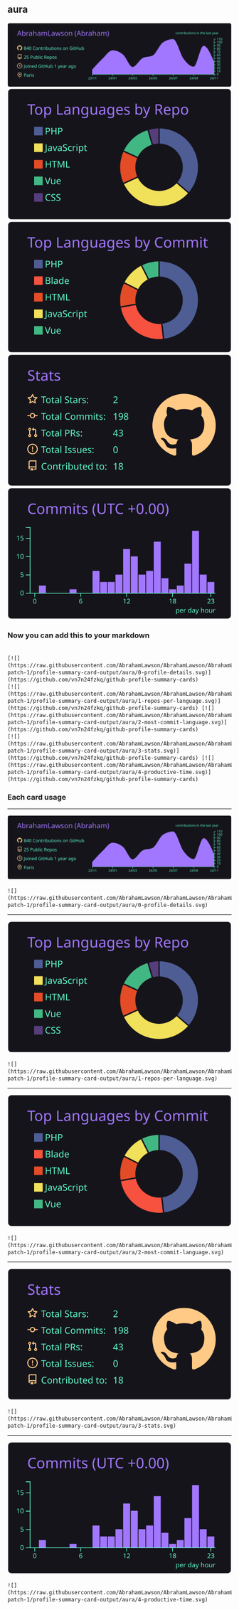 ## aura

[![](./0-profile-details.svg)](https://github.com/vn7n24fzkq/github-profile-summary-cards)
[![](./1-repos-per-language.svg)](https://github.com/vn7n24fzkq/github-profile-summary-cards) [![](./2-most-commit-language.svg)](https://github.com/vn7n24fzkq/github-profile-summary-cards)
[![](./3-stats.svg)](https://github.com/vn7n24fzkq/github-profile-summary-cards) [![](./4-productive-time.svg)](https://github.com/vn7n24fzkq/github-profile-summary-cards)
### Now you can add this to your markdown
```

[![](https://raw.githubusercontent.com/AbrahamLawson/AbrahamLawson/AbrahamLawson-patch-1/profile-summary-card-output/aura/0-profile-details.svg)](https://github.com/vn7n24fzkq/github-profile-summary-cards)
[![](https://raw.githubusercontent.com/AbrahamLawson/AbrahamLawson/AbrahamLawson-patch-1/profile-summary-card-output/aura/1-repos-per-language.svg)](https://github.com/vn7n24fzkq/github-profile-summary-cards) [![](https://raw.githubusercontent.com/AbrahamLawson/AbrahamLawson/AbrahamLawson-patch-1/profile-summary-card-output/aura/2-most-commit-language.svg)](https://github.com/vn7n24fzkq/github-profile-summary-cards)
[![](https://raw.githubusercontent.com/AbrahamLawson/AbrahamLawson/AbrahamLawson-patch-1/profile-summary-card-output/aura/3-stats.svg)](https://github.com/vn7n24fzkq/github-profile-summary-cards) [![](https://raw.githubusercontent.com/AbrahamLawson/AbrahamLawson/AbrahamLawson-patch-1/profile-summary-card-output/aura/4-productive-time.svg)](https://github.com/vn7n24fzkq/github-profile-summary-cards)

```

### Each card usage
---

![](./0-profile-details.svg)

```
![](https://raw.githubusercontent.com/AbrahamLawson/AbrahamLawson/AbrahamLawson-patch-1/profile-summary-card-output/aura/0-profile-details.svg)
```

    

---

![](./1-repos-per-language.svg)

```
![](https://raw.githubusercontent.com/AbrahamLawson/AbrahamLawson/AbrahamLawson-patch-1/profile-summary-card-output/aura/1-repos-per-language.svg)
```

    

---

![](./2-most-commit-language.svg)

```
![](https://raw.githubusercontent.com/AbrahamLawson/AbrahamLawson/AbrahamLawson-patch-1/profile-summary-card-output/aura/2-most-commit-language.svg)
```

    

---

![](./3-stats.svg)

```
![](https://raw.githubusercontent.com/AbrahamLawson/AbrahamLawson/AbrahamLawson-patch-1/profile-summary-card-output/aura/3-stats.svg)
```

    

---

![](./4-productive-time.svg)

```
![](https://raw.githubusercontent.com/AbrahamLawson/AbrahamLawson/AbrahamLawson-patch-1/profile-summary-card-output/aura/4-productive-time.svg)
```

    

